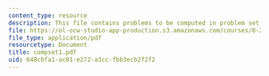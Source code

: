 ```yaml
---
content_type: resource
description: This file contains problems to be computed in problem set 1.
file: https://ol-ocw-studio-app-production.s3.amazonaws.com/courses/8-282j-introduction-to-astronomy-spring-2006/648cbfa1ac01e272a3ccfbb3ecb2f2f2_compset1.pdf
file_type: application/pdf
resourcetype: Document
title: compset1.pdf
uid: 648cbfa1-ac01-e272-a3cc-fbb3ecb2f2f2
---
```

